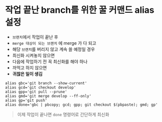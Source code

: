 # 작업 끝난 branch를 위한 꿀 커맨드 alias 설정

- `브랜치`에서 작업이 끝난 후
- `merge 대상이 되는 브랜치` 에 merge 가 다 되고
- 해당 `브랜치`를 버리지 않고 계속 쓸 예정일 경우
- 최신화 시켜놓지 않으면
- 다음에 작업하기 전 꼭 최신화를 해야 하나
- 까먹고 하지 않으면
- __귀찮은 일이 생김__

``` shell
alias gbc='git branch --show-current'
alias gcd='git checkout develop'
alias gpp='git pull --prune'
alias gmd='git merge develop --ff-only'
alias gp='git push'
alias done='gbc | pbcopy; gcd; gpp; git checkout $(pbpaste); gmd; gp'
```

> 이제 작업이 끝나면 `done` 명령어로 간단하게 최신화
